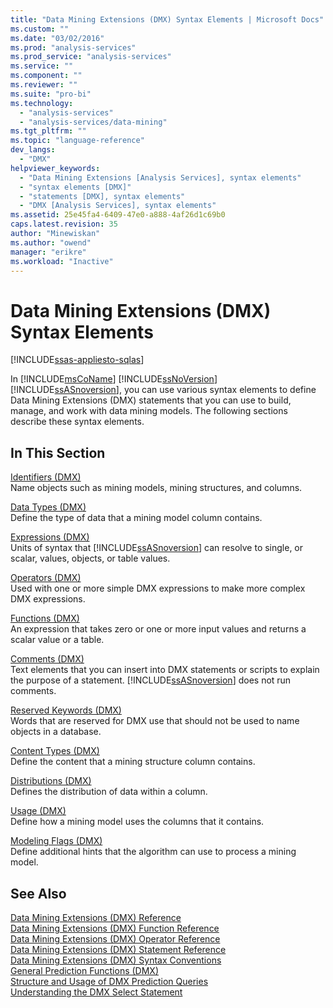 ```yaml
---
title: "Data Mining Extensions (DMX) Syntax Elements | Microsoft Docs"
ms.custom: ""
ms.date: "03/02/2016"
ms.prod: "analysis-services"
ms.prod_service: "analysis-services"
ms.service: ""
ms.component: ""
ms.reviewer: ""
ms.suite: "pro-bi"
ms.technology: 
  - "analysis-services"
  - "analysis-services/data-mining"
ms.tgt_pltfrm: ""
ms.topic: "language-reference"
dev_langs: 
  - "DMX"
helpviewer_keywords: 
  - "Data Mining Extensions [Analysis Services], syntax elements"
  - "syntax elements [DMX]"
  - "statements [DMX], syntax elements"
  - "DMX [Analysis Services], syntax elements"
ms.assetid: 25e45fa4-6409-47e0-a888-4af26d1c69b0
caps.latest.revision: 35
author: "Minewiskan"
ms.author: "owend"
manager: "erikre"
ms.workload: "Inactive"
---
```

# Data Mining Extensions (DMX) Syntax Elements
[!INCLUDE[ssas-appliesto-sqlas](../includes/ssas-appliesto-sqlas.md)]

  In [!INCLUDE[msCoName](../includes/msconame-md.md)] [!INCLUDE[ssNoVersion](../includes/ssnoversion-md.md)] [!INCLUDE[ssASnoversion](../includes/ssasnoversion-md.md)], you can use various syntax elements to define Data Mining Extensions (DMX) statements that you can use to build, manage, and work with data mining models. The following sections describe these syntax elements.  
  
## In This Section  
 [Identifiers &#40;DMX&#41;](../dmx/identifiers-dmx.md)  
 Name objects such as mining models, mining structures, and columns.  
  
 [Data Types &#40;DMX&#41;](../dmx/data-types-dmx.md)  
 Define the type of data that a mining model column contains.  
  
 [Expressions &#40;DMX&#41;](../dmx/expressions-dmx.md)  
 Units of syntax that [!INCLUDE[ssASnoversion](../includes/ssasnoversion-md.md)] can resolve to single, or scalar, values, objects, or table values.  
  
 [Operators &#40;DMX&#41;](../dmx/operators-dmx.md)  
 Used with one or more simple DMX expressions to make more complex DMX expressions.  
  
 [Functions &#40;DMX&#41;](../dmx/functions-dmx.md)  
 An expression that takes zero or one or more input values and returns a scalar value or a table.  
  
 [Comments &#40;DMX&#41;](../dmx/comments-dmx.md)  
 Text elements that you can insert into DMX statements or scripts to explain the purpose of a statement. [!INCLUDE[ssASnoversion](../includes/ssasnoversion-md.md)] does not run comments.  
  
 [Reserved Keywords &#40;DMX&#41;](../dmx/reserved-keywords-dmx.md)  
 Words that are reserved for DMX use that should not be used to name objects in a database.  
  
 [Content Types &#40;DMX&#41;](../dmx/content-types-dmx.md)  
 Define the content that a mining structure column contains.  
  
 [Distributions &#40;DMX&#41;](../dmx/distributions-dmx.md)  
 Defines the distribution of data within a column.  
  
 [Usage &#40;DMX&#41;](../dmx/usage-dmx.md)  
 Define how a mining model uses the columns that it contains.  
  
 [Modeling Flags &#40;DMX&#41;](../dmx/modeling-flags-dmx.md)  
 Define additional hints that the algorithm can use to process a mining model.  
  
## See Also  
 [Data Mining Extensions &#40;DMX&#41; Reference](../dmx/data-mining-extensions-dmx-reference.md)   
 [Data Mining Extensions &#40;DMX&#41; Function Reference](../dmx/data-mining-extensions-dmx-function-reference.md)   
 [Data Mining Extensions &#40;DMX&#41; Operator Reference](../dmx/data-mining-extensions-dmx-operator-reference.md)   
 [Data Mining Extensions &#40;DMX&#41; Statement Reference](../dmx/data-mining-extensions-dmx-statements.md)   
 [Data Mining Extensions &#40;DMX&#41; Syntax Conventions](../dmx/data-mining-extensions-dmx-syntax-conventions.md)   
 [General Prediction Functions &#40;DMX&#41;](../dmx/general-prediction-functions-dmx.md)   
 [Structure and Usage of DMX Prediction Queries](../dmx/structure-and-usage-of-dmx-prediction-queries.md)   
 [Understanding the DMX Select Statement](../dmx/understanding-the-dmx-select-statement.md)  
  
  
